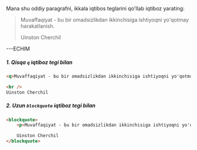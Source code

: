 Mana shu oddiy paragrafni, ikkala iqtibos teglarini qo'llab iqtiboz yarating:

> Muvaffaqiyat - bu bir omadsizlikdan ikkinchisiga ishtiyoqni yo'qotmay harakatlanish.
>
> Uinston Cherchil

---ECHIM

##### 1. Qisqa `q` iqtiboz tegi bilan

~~~html
<q>Muvaffaqiyat - bu bir omadsizlikdan ikkinchisiga ishtiyoqni yo'qotmay harakatlanish.</q>

<br />
Uinston Cherchil
~~~

##### 2. Uzun `blockquote` iqtiboz tegi bilan

~~~html
<blockquote>
    <p>Muvaffaqiyat - bu bir omadsizlikdan ikkinchisiga ishtiyoqni yo'qotmay harakatlanish.</p>

    Uinston Cherchil
</blockquote>
~~~
